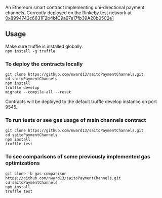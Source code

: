 An Ethereum smart contract implementing uni-directional payment channels. Currently deployed on the Rinkeby test network at <a href="https://rinkeby.etherscan.io/address/0x8994743c6631f2b4bfc9a97e17fb39a28b0502e1#code">0x8994743c6631F2b4bfC9a97e17fb39A28b0502e1</a>
  
## Usage  
  
Make sure truffle is installed globally.  
```npm install -g truffle```  

### To deploy the contracts locally
```git clone https://github.com/nward13/saitoPaymentChannels.git```  
```cd saitoPaymentChannels```  
```npm install```  
```truffle develop```  
```migrate --compile-all --reset```  
  
Contracts will be deployed to the default truffle develop instance on port 9545.

### To run tests or see gas usage of main channels contract  
```git clone https://github.com/nward13/saitoPaymentChannels.git```  
```cd saitoPaymentChannels```  
```npm install```  
```truffle test```  
  
### To see comparisons of some previously implemented gas optimizations  
```git clone -b gas-comparison https://github.com/nward13/saitoPaymentChannels.git```  
```cd saitoPaymentChannels```  
```npm install```  
```truffle test```




